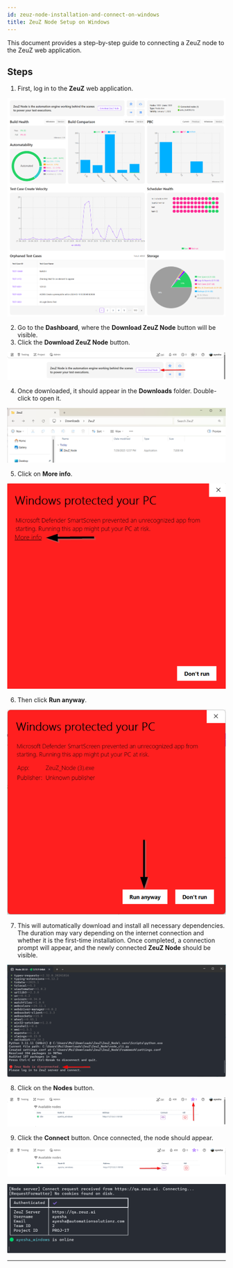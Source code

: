 ```yaml
---
id: zeuz-node-installation-and-connect-on-windows
title: ZeuZ Node Setup on Windows
---
```


This document provides a step-by-step guide to connecting a ZeuZ node to the ZeuZ web application.

## Steps

1. First, log in to the **ZeuZ** web application.

![](/img/zeuz-node-installation-and-connect-on-windows/Dashboard.png)

2. Go to the **Dashboard**, where the **Download ZeuZ Node** button will be visible.
3. Click the **Download ZeuZ Node** button.

![](/img/zeuz-node-installation-and-connect-on-windows/zeuz-node.png)

4. Once downloaded, it should appear in the **Downloads** folder. Double-click to open it.

![](/img/zeuz-node-installation-and-connect-on-windows/download-node.png)

5. Click on **More info**.

![](/img/zeuz-node-installation-and-connect-on-windows/more-info.png)

6. Then click **Run anyway**.

![](/img/zeuz-node-installation-and-connect-on-windows/run-anyway.png)

7. This will automatically download and install all necessary dependencies. The duration may vary depending on the internet connection and whether it is the first-time installation. Once completed, a connection prompt will appear, and the newly connected **ZeuZ Node** should be visible.

![](/img/zeuz-node-installation-and-connect-on-windows/node-install.png)

8. Click on the **Nodes** button.

![](/img/zeuz-node-installation-and-connect-on-windows/nodes-button.png)

9. Click the **Connect** button. Once connected, the node should appear.

![](/img/zeuz-node-installation-and-connect-on-windows/connect-button.png)

![](/img/zeuz-node-installation-and-connect-on-windows/node-appear.png)

---